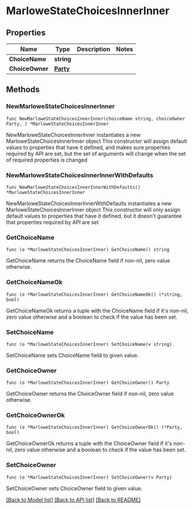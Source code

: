 # MarloweStateChoicesInnerInner

## Properties

Name | Type | Description | Notes
------------ | ------------- | ------------- | -------------
**ChoiceName** | **string** |  | 
**ChoiceOwner** | [**Party**](Party.md) |  | 

## Methods

### NewMarloweStateChoicesInnerInner

`func NewMarloweStateChoicesInnerInner(choiceName string, choiceOwner Party, ) *MarloweStateChoicesInnerInner`

NewMarloweStateChoicesInnerInner instantiates a new MarloweStateChoicesInnerInner object
This constructor will assign default values to properties that have it defined,
and makes sure properties required by API are set, but the set of arguments
will change when the set of required properties is changed

### NewMarloweStateChoicesInnerInnerWithDefaults

`func NewMarloweStateChoicesInnerInnerWithDefaults() *MarloweStateChoicesInnerInner`

NewMarloweStateChoicesInnerInnerWithDefaults instantiates a new MarloweStateChoicesInnerInner object
This constructor will only assign default values to properties that have it defined,
but it doesn't guarantee that properties required by API are set

### GetChoiceName

`func (o *MarloweStateChoicesInnerInner) GetChoiceName() string`

GetChoiceName returns the ChoiceName field if non-nil, zero value otherwise.

### GetChoiceNameOk

`func (o *MarloweStateChoicesInnerInner) GetChoiceNameOk() (*string, bool)`

GetChoiceNameOk returns a tuple with the ChoiceName field if it's non-nil, zero value otherwise
and a boolean to check if the value has been set.

### SetChoiceName

`func (o *MarloweStateChoicesInnerInner) SetChoiceName(v string)`

SetChoiceName sets ChoiceName field to given value.


### GetChoiceOwner

`func (o *MarloweStateChoicesInnerInner) GetChoiceOwner() Party`

GetChoiceOwner returns the ChoiceOwner field if non-nil, zero value otherwise.

### GetChoiceOwnerOk

`func (o *MarloweStateChoicesInnerInner) GetChoiceOwnerOk() (*Party, bool)`

GetChoiceOwnerOk returns a tuple with the ChoiceOwner field if it's non-nil, zero value otherwise
and a boolean to check if the value has been set.

### SetChoiceOwner

`func (o *MarloweStateChoicesInnerInner) SetChoiceOwner(v Party)`

SetChoiceOwner sets ChoiceOwner field to given value.



[[Back to Model list]](../README.md#documentation-for-models) [[Back to API list]](../README.md#documentation-for-api-endpoints) [[Back to README]](../README.md)


